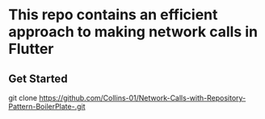 # This repo contains an efficient approach to making network calls in Flutter


## Get Started

git clone https://github.com/Collins-01/Network-Calls-with-Repository-Pattern-BoilerPlate-.git
 
<!-- This project is a starting point for a Flutter application. -->

<!-- A few resources to get you started if this is your first Flutter project: -->
<!-- 
- [Lab: Write your first Flutter app](https://flutter.dev/docs/get-started/codelab)
- [Cookbook: Useful Flutter samples](https://flutter.dev/docs/cookbook)

For help getting started with Flutter, view our
[online documentation](https://flutter.dev/docs), which offers tutorials,
samples, guidance on mobile development, and a full API reference. -->
